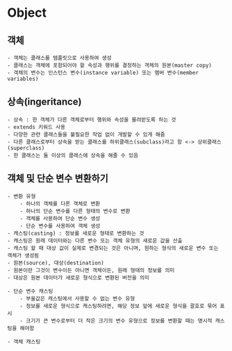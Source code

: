 # Object

## 객체
    - 객체는 클래스를 템플릿으로 사용하여 생성
    - 클래스는 객체에 포함되어야 할 속성과 행위를 결정하는 객체의 원본(master copy)
    - 객체의 변수는 인스턴스 변수(instance variable) 또는 멤버 변수(member variables)

## 상속(ingeritance)
    - 상속 : 한 객체가 다른 객체로부터 행위와 속성을 물려받도록 하는 것
    - extends 키워드 사용
    - 다양한 관련 클래스들을 불필요한 작업 없이 개발할 수 있게 해줌
    - 다른 클래스로부터 상속을 받는 클래스를 하위클래스(subclass)라고 함 <-> 상위클래스(superclass)
    - 한 클래스는 둘 이상의 클래스에 상속을 해줄 수 있음

## 객체 및 단순 변수 변환하기
    - 변환 유형
        - 하나의 객체를 다른 객체로 변환
        - 하나의 단순 변수를 다른 형태의 변수로 변환
        - 객체를 사용하여 단순 변수 생성
        - 단순 변수를 사용하여 객체 생성
    - 캐스팅(casting) : 정보를 새로운 형태로 변환하는 것
    - 캐스팅은 원래 데이터와는 다른 변수 또는 객체 유형의 새로운 값을 산출
    - 캐스팅 할 때 대상 값이 실제로 변경되는 것은 아니며, 원하는 형식의 새로운 변수 또는 객체가 생성됨
    - 원본(source), 대상(destination)
    - 원본이란 그것이 변수이든 아니면 객체이든, 원래 형태의 정보를 의미
    - 대상은 원본 데이터가 새로운 형식으로 변환된 버전을 의미

    - 단순 변수 캐스팅
        - 부울값은 캐스팅에서 사용할 수 없는 변수 유형
        - 정보를 새로운 형식으로 캐스팅하려면, 해당 정보 앞에 새로운 형식을 괄호로 묶어 표시
        - 크기가 큰 변수로부터 더 작은 크기의 변수 유형으로 정보를 변환할 때는 명시적 캐스팅을 해야함

    - 객체 캐스팅
                         